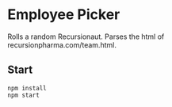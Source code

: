 # Employee Picker
Rolls a random Recursionaut. Parses the html of recursionpharma.com/team.html.

## Start

```
npm install
npm start
```
